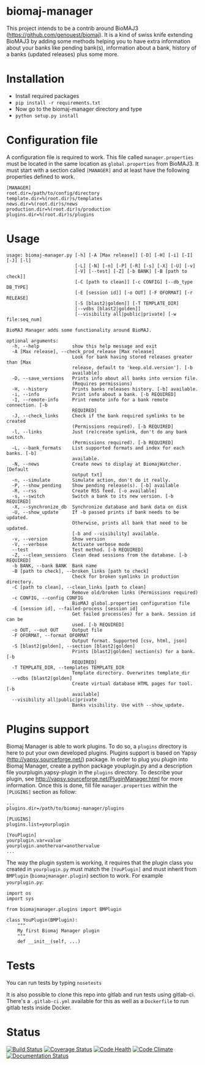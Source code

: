 biomaj-manager
==============

This project intends to be a contrib around BioMAJ3 (https://github.com/genouest/biomaj).
It is a kind of swiss knife extending BioMAJ3 by adding some methods helping you to have
extra information about your banks like pending bank(s), information about a bank, history
of a banks (updated releases) plus some more.

Installation
============

* Install required packages
 * `pip install -r requirements.txt`
* Now go to the biomaj-manager directory and type
 * `python setup.py install`

Configuration file
==================

A configuration file is required to work. This file called `manager.properties` must be located
in the same location as `global.properties` from BioMAJ3.
It must start with a section called `[MANAGER]` and at least have the following properties defined to work.

```
[MANAGER]
root.dir=/path/to/config/directory
template.dir=%(root.dir)s/templates
news.dir=%(root.dir)s/news
production.dir=%(root.dir)s/production
plugins.dir=%(root.dir)s/plugins
```

Usage
=====
```
usage: biomaj-manager.py [-h] [-A [Max release]] [-D] [-H] [-i] [-I] [-J] [-l]
                         [-L] [-N] [-n] [-P] [-R] [-s] [-X] [-U] [-v]
                         [-V] [--test] [-Z] [-b BANK] [-B [path to check]]
                         [-C [path to clean]] [-c CONFIG] [--db_type DB_TYPE]
                         [-E [session id]] [-o OUT] [-F OFORMAT] [-r RELEASE]
                         [-S [blast2|golden]] [-T TEMPLATE_DIR]
                         [--vdbs [blast2|golden]]
                         [--visibility all|public|private] [-w file:seq_num]

BioMAJ Manager adds some functionality around BioMAJ.

optional arguments:
  -h, --help            show this help message and exit
  -A [Max release], --check_prod_release [Max release]
                        Look for bank having stored releases greater than [Max
                        release, default to 'keep.old.version']. [-b
                        available]
  -D, --save_versions   Prints info about all banks into version file.
                        (Requires permissions)
  -H, --history         Prints banks releases history. [-b] available.
  -i, --info            Print info about a bank. [-b REQUIRED]
  -I, --remote-info     Print remote info for a bank remote connection. [-b
                        REQUIRED]
  -J, --check_links     Check if the bank required symlinks to be created
                        (Permissions required). [-b REQUIRED]
  -l, --links           Just (re)create symlink, don't do any bank switch.
                        (Permissions required). [-b REQUIRED]
  -L, --bank_formats    List supported formats and index for each banks. [-b]
                        available.
  -N, --news            Create news to display at BiomajWatcher. [Default
                        output txt]
  -n, --simulate        Simulate action, don't do it really.
  -P, --show_pending    Show pending release(s). [-b] available
  -R, --rss             Create RSS feed. [-o available]
  -s, --switch          Switch a bank to its new version. [-b REQUIRED]
  -X, --synchronize_db  Synchronize database and bank data on disk
  -U, --show_update     If -b passed prints if bank needs to be updated.
                        Otherwise, prints all bank that need to be updated.
                        [-b and --visibility] available.
  -v, --version         Show version
  -V, --verbose         Activate verbose mode
  --test                Test method. [-b REQUIRED]
  -Z, --clean_sessions  Clean dead sessions from the database. [-b REQUIRED]
  -b BANK, --bank BANK  Bank name
  -B [path to check], --broken_links [path to check]
                        Check for broken symlinks in production directory.
  -C [path to clean], --clean_links [path to clean]
                        Remove old/broken links (Permissions required)
  -c CONFIG, --config CONFIG
                        BioMAJ global.properties configuration file
  -E [session id], --failed-process [session id]
                        Get failed process(es) for a bank. Session id can be
                        used. [-b REQUIRED]
  -o OUT, --out OUT     Output file
  -F OFORMAT, --format OFORMAT
                        Output format. Supported [csv, html, json]
  -S [blast2|golden], --section [blast2|golden]
                        Prints [blast2|golden] section(s) for a bank. [-b
                        REQUIRED]
  -T TEMPLATE_DIR, --templates TEMPLATE_DIR
                        Template directory. Overwrites template_dir
  --vdbs [blast2|golden]
                        Create virtual database HTML pages for tool. [-b
                        available]
  --visibility all|public|private
                        Banks visibility. Use with --show_update.
```

Plugins support
===============

Biomaj Manager is able to work plugins. To do so, a `plugins` directory is here to put your own developed
plugins. Plugins support is based on Yapsy (http://yapsy.sourceforge.net/) package. In order to plug you
plugin into Biomaj Manager, create a python package youplugin.py and a description file yourplugin.yapsy-plugin
in the `plugins` directory. To describe your plugin, see http://yapsy.sourceforge.net/PluginManager.html for
more information.
Once this is done, fill file `manager.properties` within the `[PLUGINS]` section as follow:
```
...
plugins.dir=/path/to/biomaj-manager/plugins

[PLUGINS]
plugins.list=yourplugin

[YouPlugin]
yourplugin.var=value
yourplugin.anothervar=anothervalue
...
``` 
The way the plugin system is working, it requires that the plugin class you created in `yourplugin.py`
must match the `[YouPlugin]` and must inherit from `BMPlugin` (`biomajmanager.plugin`) section to work.
For example `yourplugin.py`:
```
import os
import sys

from biomajmanager.plugins import BMPlugin

class YouPlugin(BMPlugin):
    """
    My first Biomaj Manager plugin
    """
    def __init__(self, ...)

```

Tests
=====

You can run tests by typing `nosetests`

It is also possible to clone this repo into gitlab and run tests using gitlab-ci. There's a `.gitlab-ci.yml` available for
this as well as a `Dockerfile` to run gitlab tests inside Docker.

Status
======
[![Build Status](https://travis-ci.org/horkko/biomaj-manager.svg?branch=master)](https://travis-ci.org/horkko/biomaj-manager)
[![Coverage Status](https://coveralls.io/repos/github/horkko/biomaj-manager/badge.svg?branch=master)](https://coveralls.io/github/horkko/biomaj-manager?branch=master)
[![Code Health](https://landscape.io/github/horkko/biomaj-manager/master/landscape.svg?style=flat)](https://landscape.io/github/horkko/biomaji-manager/master)
[![Code Climate](https://codeclimate.com/github/horkko/biomaj-manager/badges/gpa.svg)](https://codeclimate.com/github/horkko/biomaj-manager)
[![Documentation Status](https://readthedocs.org/projects/biomaj-manager/badge/?version=latest)](http://biomaj-manager.readthedocs.io/en/latest/?badge=latest)
